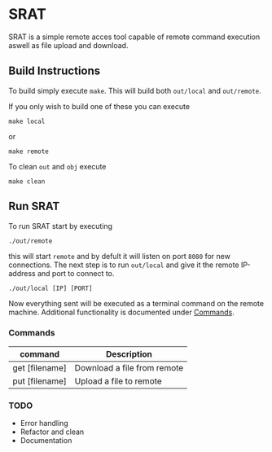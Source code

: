 # SRAT
SRAT is a simple remote acces tool capable of remote command execution aswell as file upload and download.

## Build Instructions
To build simply execute `make`. This will build both `out/local` and `out/remote`.

If you only wish to build one of these you can execute
```console
make local
```
or
```console
make remote
```
To clean `out` and `obj` execute
```console
make clean
```

## Run SRAT
To run SRAT start by executing
```console
./out/remote
```
this will start `remote` and by defult it will listen on port `8080` for new connections. The next step is to run `out/local` and give it the remote IP-address and port to connect to.
```console
./out/local [IP] [PORT]
```

Now everything sent will be executed as a terminal command on the remote machine. Additional functionality is documented under [Commands](#Commands).


### Commands
| command              | Description                           |
| -----------          | -----------                           |
| get [filename]       | Download a file from remote           |
| put [filename]       | Upload a file to remote               |


### TODO
- Error handling
- Refactor and clean
- Documentation
